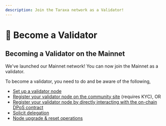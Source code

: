 ```yaml
---
description: Join the Taraxa network as a Validator!
---
```


# 🌱 Become a Validator

## Becoming a Validator on the Mainnet

We've launched our Mainnet network! You can now join the Mainnet as a validator.&#x20;

To become a validator, you need to do and be aware of the following,&#x20;

* [Set up a validator node](set-up-validator-node.md)&#x20;
* [Register your validator node on the community site](register-node-via-community-site.md) (requires KYC), OR
* [Register your validator node by directly interacting with the on-chain DPoS contract](register-node-directly-on-chain.md)
* [Solicit delegation](solicit-delegation.md)
* [Node upgrade & reset operations](node-upgrade-and-reset.md)







